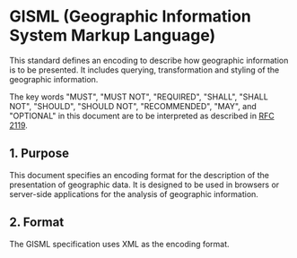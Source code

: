 # GISML (Geographic Information System Markup Language)

This standard defines an encoding to describe how geographic information is to be presented. It includes querying, transformation and styling of the geographic information.

The key words "MUST", "MUST NOT", "REQUIRED", "SHALL", "SHALL NOT", "SHOULD", "SHOULD NOT", "RECOMMENDED", "MAY", and "OPTIONAL" in
this document are to be interpreted as described in [RFC 2119](https://www.ietf.org/rfc/rfc2119.txt).

## 1. Purpose

This document specifies an encoding format for the description of the presentation of geographic data. It is designed to be used in browsers or server-side applications for the analysis of geographic information.

## 2. Format

The GISML specification uses XML as the encoding format.
